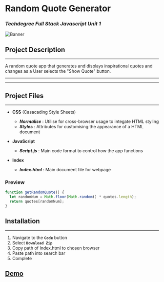 # **Random Quote Generator**
### _Techdegree Full Stack Javascript Unit 1_

![Banner][logo]

[logo]: https://github/mutedCyan/Random-Quote-Generator/blob/main/RandomQBanner.png?raw=true "Banner Logo"

## **Project Description**
-------
<p>A random quote app that generates and displays inspirational quotes and changes as a User selects the "Show Quote" button.</p>

___

___

## **Project Files**
--- 

* **CSS** (Casacading Style Sheets)
    - **_Normalise_** : Utilise for cross-browser usage to integate HTML styling
    - **_Styles_** : Attributes for customising the appearance of a HTML document
 
* **JavaScript**
   - **_Script.js_** : Main code format to control how the app functions

* **Index**
    - **_Index.html_** : Main document file for webpage 

### Preview
```javascript
function getRandomQuote() {
  let randomNum = Math.floor(Math.random() * quotes.length);
  return quotes[randomNum];
}
```

## **Installation**
---
1. Navigate to the  **`Code`** button
2. Select  **`Download Zip`**
3. Copy path of Index.html to chosen browser
4. Paste path into search bar
5. Complete

## [Demo](https://muteCyan.github.io/Random-Quote-Generator/)
